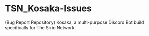 # TSN_Kosaka-Issues
(Bug Report Repository) Kosaka, a multi-purpose Discord Bot build specifically for The Sirio Network.
